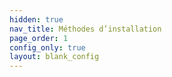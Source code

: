 ```yaml
---
hidden: true
nav_title: Méthodes d’installation
page_order: 1
config_only: true
layout: blank_config
---
```


